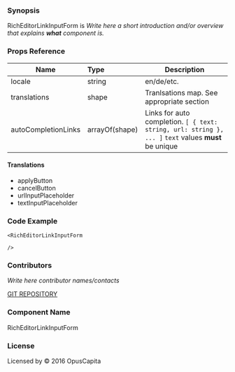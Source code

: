 ### Synopsis

RichEditorLinkInputForm is 
*Write here a short introduction and/or overview that explains **what** component is.*

### Props Reference

| Name                          | Type                  | Description                                                |
| ------------------------------|:----------------------| -----------------------------------------------------------|
| locale | string | en/de/etc. |
| translations | shape | Tranlsations map. See 	appropriate section |
| autoCompletionLinks | arrayOf(shape) | Links for auto completion. `[ { text: string, url: string }, ... ]` `text` values **must** be unique |

#### Translations
* applyButton
* cancelButton
* urlInputPlaceholder
* textInputPlaceholder

### Code Example

```
<RichEditorLinkInputForm 
  
/>
```

### Contributors
*Write here contributor names/contacts*

[GIT REPOSITORY](http://buildserver.jcatalog.com/gitweb/?p=js-react-application-generator.git)

### Component Name

RichEditorLinkInputForm

### License

Licensed by © 2016 OpusCapita

